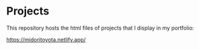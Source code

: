 # Projects

This repository hosts the html files of projects that I display in my portfolio:

https://midoritoyota.netlify.app/

